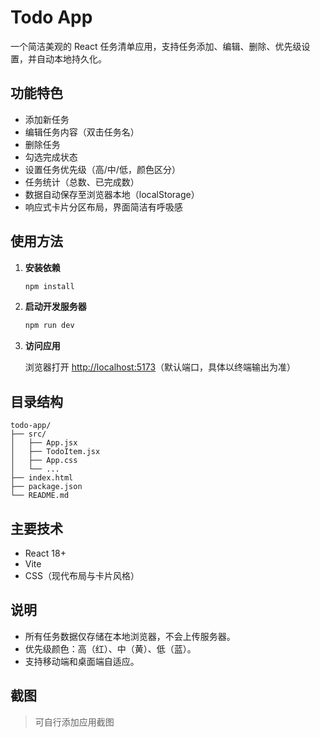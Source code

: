 # Todo App

一个简洁美观的 React 任务清单应用，支持任务添加、编辑、删除、优先级设置，并自动本地持久化。

## 功能特色

- 添加新任务
- 编辑任务内容（双击任务名）
- 删除任务
- 勾选完成状态
- 设置任务优先级（高/中/低，颜色区分）
- 任务统计（总数、已完成数）
- 数据自动保存至浏览器本地（localStorage）
- 响应式卡片分区布局，界面简洁有呼吸感

## 使用方法

1. **安装依赖**

   ```bash
   npm install
   ```

2. **启动开发服务器**

   ```bash
   npm run dev
   ```

3. **访问应用**

   浏览器打开 [http://localhost:5173](http://localhost:5173)（默认端口，具体以终端输出为准）

## 目录结构

```
todo-app/
├── src/
│   ├── App.jsx
│   ├── TodoItem.jsx
│   ├── App.css
│   └── ...
├── index.html
├── package.json
└── README.md
```

## 主要技术

- React 18+
- Vite
- CSS（现代布局与卡片风格）

## 说明

- 所有任务数据仅存储在本地浏览器，不会上传服务器。
- 优先级颜色：高（红）、中（黄）、低（蓝）。
- 支持移动端和桌面端自适应。

## 截图

> 可自行添加应用截图